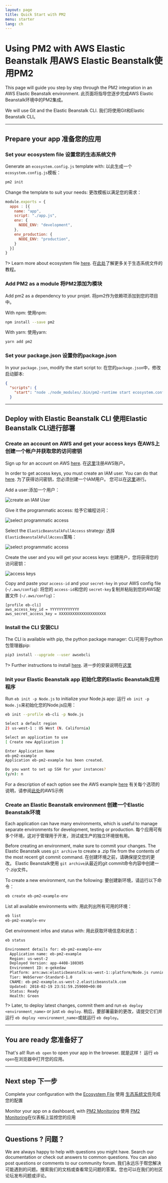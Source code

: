 ```yaml
---
layout: page
title: Quick Start with PM2
menu: starter
lang: ch
---
```


# Using PM2 with AWS Elastic Beanstalk 用AWS Elastic Beanstalk使用PM2

This page will guide you step by step through the PM2 integration in an AWS Elastic Beanstalk environment.
此页面将指导您逐步完成AWS Elastic Beanstalk环境中的PM2集成。

We will use Git and the Elastic Beanstalk CLI.
我们将使用Git和Elastic Beanstalk CLI。

---

## Prepare your app 准备您的应用

### Set your ecosystem file 设置您的生态系统文件

Generate an `ecosystem.config.js` template with:
以此生成一个 `ecosystem.config.js`模板：

```bash
pm2 init
```

Change the template to suit your needs:
更改模板以满足您的需求：

```javascript
module.exports = {
  apps : [{
    name: "app",
    script: "./app.js",
    env: {
      NODE_ENV: "development",
    },
    env_production: {
      NODE_ENV: "production",
    }
  }]
}
```

?> Learn more about ecosystem file [here](runtime/guide/ecosystem-file.md).
在[此处](runtime/guide/ecosystem-file.md)了解更多关于生态系统文件的教程。

### Add PM2 as a module 将PM2添加为模块

Add pm2 as a dependency to your projet.
将pm2作为依赖项添加到您的项目中。

With npm: 使用npm:

```bash
npm install --save pm2
```

With yarn: 使用yarn:

```bash
yarn add pm2
```

### Set your package.json 设置你的package.json

In your `package.json`, modify the start script to:
在您的`package.json`中，修改启动脚本:

```json
{
  "scripts": {
    "start": "node ./node_modules/.bin/pm2-runtime start ecosystem.config.js --env production"
  }
```

---

## Deploy with Elastic Beanstalk CLI 使用Elastic Beanstalk CLI进行部署


### Create an account on AWS and get your access keys 在AWS上创建一个帐户并获取您的访问密钥


Sign up for an account on AWS [here](https://console.aws.amazon.com/elasticbeanstalk/).
在[这里](https://console.aws.amazon.com/elasticbeanstalk/)注册AWS账户。

In order to get access keys, you must create an IAM user. You can do that [here](https://console.aws.amazon.com/iam/home#/home).
为了获得访问密钥，您必须创建一个IAM用户。 您可以在[这里](https://console.aws.amazon.com/iam/home#/home)进行。

Add a user:添加一个用户：

![create an IAM User](IAM-add.png)

Give it the programmatic access:
给予它编程访问：

![select programmatic access](IAM-prog.png)

Select the `ElasticBeanstalkFullAccess` strategy:
选择 `ElasticBeanstalkFullAccess`策略：

![select programmatic access](IAM-strat.png)

Create the user and you will get your access keys:
创建用户，您将获得您的访问密钥：

![access keys](IAM-creds.png)

Copy and paste your `access-id` and your `secret-key` in your AWS config file (`~/.aws/config`):
将您的 `access-id`和您的 `secret-key`复制并粘贴到您的AWS配置文件 (`~/.aws/config`)：

```Vim
[profile eb-cli]
aws_access_key_id = YYYYYYYYYYYYY
aws_secret_access_key = XXXXXXXXXXXXXXXXXXXXX
```

### Install the CLI 安装CLI

The CLI is available with pip, the python package manager:
CLI可用于python包管理器pip:

```bash
pip3 install --upgrade --user awsebcli
```

?> Further instructions to install [here](http://docs.aws.amazon.com/elasticbeanstalk/latest/dg/eb-cli3.html).
进一步的安装说明在[这里](http://docs.aws.amazon.com/elasticbeanstalk/latest/dg/eb-cli3.html)

### Init your Elastic Beanstalk app 初始化您的Elastic Beanstalk应用程序

Run `eb init -p Node.js` to initialize your Node.js app:
运行 `eb init -p Node.js`来初始化您的Node.js应用：

```bash
eb init --profile eb-cli -p Node.js

Select a default region
2) us-west-1 : US West (N. California)

Select an application to use
[ Create new Application ]

Enter Application Name
eb-pm2-example
Application eb-pm2-example has been created.

Do you want to set up SSH for your instances?
(y/n): n
```

For a description of each option see the AWS example [here](https://docs.aws.amazon.com/elasticbeanstalk/latest/dg/create_deploy_nodejs_express.html)
有关每个选项的说明，请参阅[此处](https://docs.aws.amazon.com/elasticbeanstalk/latest/dg/create_deploy_nodejs_express.html)的AWS示例

### Create an Elastic Beanstalk environment 创建一个Elastic Beanstalk环境

Each application can have many environments, which is useful to manage separate environments for development, testing or production.
每个应用可有多个环境，这对于管理用于开发，测试或生产的独立环境很有用。

Before creating an environment, make sure to commit your changes. The Elastic Beanstalk uses `git archive` to create a .zip file from the contents of the most recent git commit command.
在创建环境之前，请确保提交您的更改。 Elastic Beanstalk使用 `git archive`从最近的git commit命令内容中创建一个.zip文件。

To create a new environment, run the following:
要创建新环境，请运行以下命令：
```bash
eb create eb-pm2-example-env
```

List all available environments with:
用此列出所有可用的环境：
```bash
eb list
eb-pm2-example-env
```

Get environment infos and status with:
用此获取环境信息和状态：
```bash
eb status

Environment details for: eb-pm2-example-env
  Application name: eb-pm2-example
  Region: us-west-2
  Deployed Version: app-4408-180305
  Environment ID: e-gekedaw
  Platform: arn:aws:elasticbeanstalk:us-west-1::platform/Node.js running on 64bit Amazon Linux/4.4.5
  Tier: WebServer-Standard-1.0
  CNAME: eb-pm2-example.us-west-2.elasticbeanstalk.com
  Updated: 2018-02-19 23:51:59.259000+00:00
  Status: Ready
  Health: Green
```


?> Later, to deploy latest changes, commit them and run `eb deploy <environment_name>` or just `eb deploy`.
稍后，要部署最新的更改，请提交它们并运行 `eb deploy <environment_name>`或就运行 `eb deploy`。

---

## You are ready 您准备好了

That's all! Run `eb open` to open your app in the browser.
就是这样！ 运行 `eb open`在浏览器中打开您的应用。

---

## Next step 下一步

Complete your configuration with the [Ecosystem File](runtime/guide/ecosystem-file.md)
使用 [生态系统文件](runtime/guide/ecosystem-file.md)完成您的配置

Monitor your app on a dashboard, with [PM2 Monitoring](monitoring/integration/beanstalk.md)
使用 [PM2 Monitoring](monitoring/integration/beanstalk.md)在仪表板上监控您的应用

---

## Questions ? 问题？

We are always happy to help with questions you might have. Search our documentation or check out answers to common questions. You can also post questions or comments to our community forum.
我们永远乐于帮您解决可能遇到的问题。搜索我们的文档或查看常见问题的答案。您也可以在我们的社区论坛发布问题或评论。

